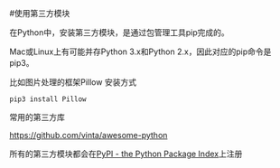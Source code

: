 #使用第三方模块

在Python中，安装第三方模块，是通过包管理工具pip完成的。

Mac或Linux上有可能并存Python 3.x和Python 2.x，因此对应的pip命令是pip3。

比如图片处理的框架Pillow 安装方式

```
pip3 install Pillow
```

常用的第三方库

https://github.com/vinta/awesome-python


所有的第三方模块都会在[PyPI - the Python Package Index](https://pypi.python.org/pypi)上注册
